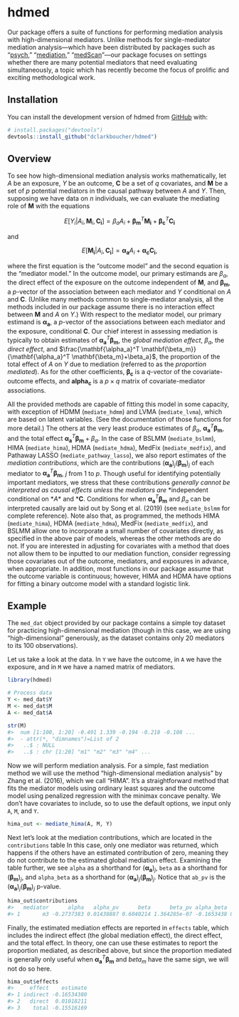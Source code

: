 
<!-- README.md is generated from README.Rmd. Please edit that file -->

# hdmed

<!-- badges: start -->
<!-- badges: end -->

Our package offers a suite of functions for performing mediation
analysis with high-dimensional mediators. Unlike methods for
single-mediator mediation analysis—which have been distributed by
packages such as “[psych](https://CRAN.R-project.org/package=psych),”
“[mediation](https://CRAN.R-project.org/package=mediation),”
“[medScan](https://CRAN.R-project.org/package=medScan)”—our package
focuses on settings whether there are many potential mediators that need
evaluating simultaneously, a topic which has recently become the focus
of prolific and exciting methodological work.

## Installation

You can install the development version of hdmed from
[GitHub](https://github.com/) with:

``` r
# install.packages("devtools")
devtools::install_github("dclarkboucher/hdmed")
```

## Overview

To see how high-dimensional mediation analysis works mathematically, let
$A$ be an exposure, $Y$ be an outcome, $\mathbf{C}$ be a set of $q$
covariates, and $\mathbf{M}$ be a set of $p$ potential mediators in the
causal pathway between $A$ and $Y$. Then, supposing we have data on $n$
individuals, we can evaluate the mediating role of $\mathbf{M}$ with the
equations

$$
\begin{equation}
E[Y_i|A_i,\mathbf{M}_i,\mathbf{C_i}] = \beta_aA_i+\mathbf{\beta_m}^T\mathbf{M_i} + \mathbf{\beta_c}^T\mathbf{C_i} 
\end{equation}
$$

and

$$
\begin{equation}
E[\mathbf{M_i}|A_i,\mathbf{C_i}] =\mathbf{\alpha_a}A_i + \mathbf{\alpha_c}\mathbf{C_i}\text{,}
\end{equation}
$$

where the first equation is the “outcome model” and the second equation
is the “mediator model.” In the outcome model, our primary estimands are
$\beta_a$, the direct effect of the exposure on the outcome independent
of $\mathbf{M}$, and $\mathbf{\beta_m}$, a $p$-vector of the association
between each mediator and $Y$ conditional on $A$ and $\mathbf{C}$.
(Unlike many methods common to single-mediator analysis, all the methods
included in our package assume there is no interaction effect between
$\mathbf{M}$ and $A$ on $Y$.) With respect to the mediator model, our
primary estimand is $\mathbf{\alpha_a}$, a $p$-vector of the
associations between each mediator and the exposure, conditional
$\mathbf{C}$. Our chief interest in assessing mediation is typically to
obtain estimates of $\mathbf{\alpha_a}^T \mathbf{\beta_m}$, the *global
mediation effect*, $\beta_a$, the *direct effect*, and
$\frac{\mathbf{\alpha_a}^T \mathbf{\beta_m}}{\mathbf{\alpha_a}^T \mathbf{\beta_m}+\beta_a}$,
the proportion of the total effect of $A$ on $Y$ due to mediation
(referred to as the *proportion mediated*). As for the other
coefficients, $\mathbf{\beta_c}$ is a $q$-vector of the
covariate-outcome effects, and $\mathbf{alpha_c}$ is a $p\times q$
matrix of covariate-mediator associations.

All the provided methods are capable of fitting this model in some
capacity, with exception of HDMM (`mediate_hdmm`) and LVMA
(`mediate_lvma`), which are based on latent variables. (See the
documentation of those functions for more detail.) The others at the
very least produce estimates of $\beta_a$,
$\mathbf{\alpha_a}^T \mathbf{\beta_m}$, and the total effect
$\mathbf{\alpha_a}^T \mathbf{\beta_m}+\beta_a$. In the case of BSLMM
(`mediate_bslmm`), HIMA (`mediate_hima`), HDMA (`mediate_hdma`), MedFix
(`mediate_medfix`), and Pathaway LASSO (`mediate_pathway_lasso`), we
also report estimates of the *mediation contributions*, which are the
contributions $(\mathbf{\alpha_a})_j(\mathbf{\beta_m})_j$ of each
mediator to $\mathbf{\alpha_a}^T \mathbf{\beta_m}$, $j$ from $1$ to $p$.
Though useful for identifying potentially important mediators, we stress
that these contributions *generally cannot be interpreted as causal
effects unless the mediators are* *independent conditional on *$A$\* and
\*$\mathbf{C}$. Conditions for when
$\mathbf{\alpha_a}^T \mathbf{\beta_m}$ and $\beta_a$ can be interpreted
causally are laid out by Song et al. (2019) (see `mediate_bslmm` for
complete reference). Note also that, as programmed, the methods HIMA
(`mediate_hima`), HDMA (`mediate_hdma`), MedFix (`mediate_medfix`), and
BSLMM allow one to incorporate a small number of covariates directly, as
specified in the above pair of models, whereas the other methods are do
not. If you are interested in adjusting for covariates with a method
that does not allow them to be inputted to our mediation function,
consider regressing those covariates out of the outcome, mediators, and
exposures in advance, when appropriate. In addition, most functions in
our package assume that the outcome variable is continuous; however,
HIMA and HDMA have options for fitting a binary outcome model with a
standard logistic link.

## Example

<!-- badges: start -->
<!-- badges: end -->

The `med_dat` object provided by our package contains a simple toy
dataset for practicing high-dimensional mediation (though in this case,
we are using “high-dimensional” generously, as the dataset contains only
20 mediators to its 100 observations).

Let us take a look at the data. In `Y` we have the outcome, in `A` we
have the exposure, and in `M` we have a named matrix of mediators.

``` r
library(hdmed)

# Process data
Y <- med_dat$Y
M <- med_dat$M
A <- med_dat$A

str(M)
#>  num [1:100, 1:20] -0.491 1.339 -0.194 -0.218 -0.108 ...
#>  - attr(*, "dimnames")=List of 2
#>   ..$ : NULL
#>   ..$ : chr [1:20] "m1" "m2" "m3" "m4" ...
```

Now we will perform mediation analysis. For a simple, fast mediation
method we will use the method “high-dimensional mediation analysis” by
Zhang et al. (2016), which we call “HIMA”. It’s a straightforward method
that fits the mediator models using ordinary least squares and the
outcome model using penalized regression with the minimax concave
penalty. We don’t have covariates to include, so to use the default
options, we input only `A`, `M`, and `Y`.

``` r
hima_out <- mediate_hima(A, M, Y)
```

Next let’s look at the mediation contributions, which are located in the
`contributions` table In this case, only one mediator was returned,
which happens if the others have an estimated contribution of zero,
meaning they do not contribute to the estimated global mediation effect.
Examining the table further, we see `alpha` as a shorthand for
$(\mathbf{\alpha_a})_j$, `beta` as a shorthand for
$(\mathbf{\beta_m})_j$, and `alpha_beta` as a shorthand for
$(\mathbf{\alpha_a})_j(\mathbf{\beta_m})_j$. Notice that `ab_pv` is the
$(\mathbf{\alpha_a})_j(\mathbf{\beta_m})_j$ p-value.

``` r
hima_out$contributions
#>   mediator      alpha   alpha_pv      beta      beta_pv alpha_beta      ab_pv
#> 1       m3 -0.2737383 0.01438887 0.6040214 1.364285e-07 -0.1653438 0.01438887
```

Finally, the estimated mediation effects are reported in `effects`
table, which includes the indirect effect (the global mediation effect),
the direct effect, and the total effect. In theory, one can use these
estimates to report the proportion mediated, as described above, but
since the proportion mediated is generally only useful when
$\mathbf{\alpha_a}^T \mathbf{\beta_m}$ and $beta_m$ have the same sign,
we will not do so here.

``` r
hima_out$effects
#>     effect    estimate
#> 1 indirect -0.16534380
#> 2   direct  0.01018211
#> 3    total -0.15516169
```
